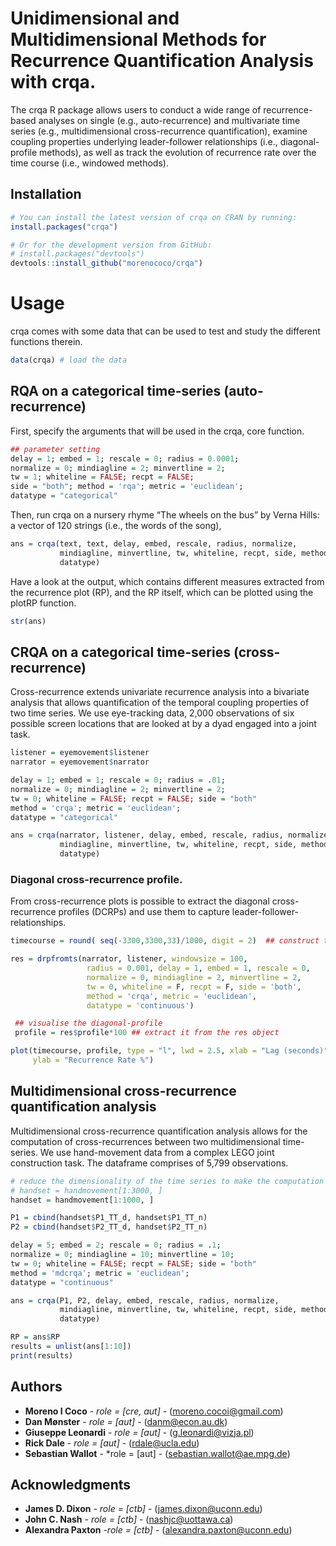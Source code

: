 # Unidimensional and Multidimensional Methods for Recurrence Quantification Analysis with crqa.

The crqa R package allows users to conduct a wide range of recurrence-based analyses on single (e.g., auto-recurrence) and multivariate time series (e.g., multidimensional cross-recurrence quantification), examine coupling properties underlying leader-follower relationships (i.e., diagonal-profile methods), as well as track the evolution of recurrence rate over the time course (i.e., windowed methods).

## Installation

``` r
# You can install the latest version of crqa on CRAN by running:
install.packages("crqa")

# Or for the development version from GitHub:
# install.packages("devtools")
devtools::install_github("morenococo/crqa")
```

# Usage

crqa comes with some data that can be used to test and study the different functions therein.

``` r
data(crqa) # load the data
```

## RQA on a categorical time-series (auto-recurrence)

First, specify the arguments that will be used in the crqa, core function.

``` r
## parameter setting
delay = 1; embed = 1; rescale = 0; radius = 0.0001;
normalize = 0; mindiagline = 2; minvertline = 2;
tw = 1; whiteline = FALSE; recpt = FALSE;
side = "both"; method = 'rqa'; metric = 'euclidean';  
datatype = "categorical"
```

Then, run crqa on a nursery rhyme “The wheels on the bus” by Verna Hills: a vector of 120 strings (i.e., the words of the song),

``` r
ans = crqa(text, text, delay, embed, rescale, radius, normalize,
           mindiagline, minvertline, tw, whiteline, recpt, side, method, metric,
           datatype)
```

Have a look at the output, which contains different measures extracted from the recurrence plot (RP), and the RP itself, which can be plotted using the plotRP function.

``` r
str(ans)
```
## CRQA on a categorical time-series (cross-recurrence)

Cross-recurrence extends univariate recurrence analysis into a bivariate analysis that allows quantification of the temporal coupling properties of two time series. We use eye-tracking data, 2,000 observations of six possible screen locations that are looked at by a dyad engaged into a joint task.  

``` r
listener = eyemovement$listener
narrator = eyemovement$narrator

delay = 1; embed = 1; rescale = 0; radius = .01;
normalize = 0; mindiagline = 2; minvertline = 2;
tw = 0; whiteline = FALSE; recpt = FALSE; side = "both"
method = 'crqa'; metric = 'euclidean';  
datatype = "categorical"

ans = crqa(narrator, listener, delay, embed, rescale, radius, normalize,
           mindiagline, minvertline, tw, whiteline, recpt, side, method, metric,
           datatype)
```

### Diagonal cross-recurrence profile.

From cross-recurrence plots is possible to extract the diagonal cross-recurrence profiles (DCRPs) and use them to capture leader-follower-relationships.

``` r
timecourse = round( seq(-3300,3300,33)/1000, digit = 2)  ## construct the time-course for the diagonal profile

res = drpfromts(narrator, listener, windowsize = 100,
                 radius = 0.001, delay = 1, embed = 1, rescale = 0,
                 normalize = 0, mindiagline = 2, minvertline = 2,
                 tw = 0, whiteline = F, recpt = F, side = 'both',
                 method = 'crqa', metric = 'euclidean',
                 datatype = 'continuous')

 ## visualise the diagonal-profile
 profile = res$profile*100 ## extract it from the res object

plot(timecourse, profile, type = "l", lwd = 2.5, xlab = "Lag (seconds)",
     ylab = "Recurrence Rate %")                 
```

## Multidimensional cross-recurrence quantification analysis

Multidimensional cross-recurrence quantification analysis allows for the computation of cross-recurrences between two multidimensional time-series. We use hand-movement data from a complex LEGO joint construction task. The dataframe comprises of 5,799 observations.

``` r
# reduce the dimensionality of the time series to make the computation faster
# handset = handmovement[1:3000, ]
handset = handmovement[1:1000, ]

P1 = cbind(handset$P1_TT_d, handset$P1_TT_n)
P2 = cbind(handset$P2_TT_d, handset$P2_TT_n)

delay = 5; embed = 2; rescale = 0; radius = .1;
normalize = 0; mindiagline = 10; minvertline = 10;
tw = 0; whiteline = FALSE; recpt = FALSE; side = "both"
method = 'mdcrqa'; metric = 'euclidean';  
datatype = "continuous"

ans = crqa(P1, P2, delay, embed, rescale, radius, normalize,
           mindiagline, minvertline, tw, whiteline, recpt, side, method, metric,
           datatype)

RP = ans$RP
results = unlist(ans[1:10])
print(results)
```

## Authors

* **Moreno I Coco** - *role = [cre, aut]* - (moreno.cocoi@gmail.com)
* **Dan Mønster** - *role = [aut]* - (danm@econ.au.dk)
* **Giuseppe Leonardi** - *role = [aut]* - (g.leonardi@vizja.pl)
* **Rick Dale** - *role = [aut]* - (rdale@ucla.edu)
* **Sebastian Wallot** - *role = [aut] - (sebastian.wallot@ae.mpg.de)

## Acknowledgments

* **James D. Dixon** - *role = [ctb]* - (james.dixon@uconn.edu)
* **John  C. Nash** - *role = [ctb]* -  (nashjc@uottawa.ca)
* **Alexandra Paxton** -*role = [ctb]* - (alexandra.paxton@uconn.edu)